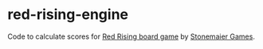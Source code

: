 # red-rising-engine

Code to calculate scores for [Red Rising board game](https://stonemaiergames.com/games/red-rising/) by [Stonemaier Games](https://stonemaiergames.com/).
